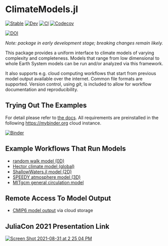 # ClimateModels.jl

[![Stable](https://img.shields.io/badge/docs-stable-blue.svg)](https://gaelforget.github.io/ClimateModels.jl/stable)
[![Dev](https://img.shields.io/badge/docs-dev-blue.svg)](https://gaelforget.github.io/ClimateModels.jl/dev)
[![CI](https://github.com/gaelforget/ClimateModels.jl/actions/workflows/ci.yml/badge.svg)](https://github.com/gaelforget/ClimateModels.jl/actions/workflows/ci.yml)
[![Codecov](https://codecov.io/gh/gaelforget/ClimateModels.jl/branch/master/graph/badge.svg)](https://codecov.io/gh/gaelforget/ClimateModels.jl)

[![DOI](https://zenodo.org/badge/260379066.svg)](https://zenodo.org/badge/latestdoi/260379066)

_Note: package in early development stage; breaking changes remain likely._

This package provides a uniform interface to climate models of varying complexity and completeness. Models that range from low dimensional to whole Earth System models can be run and/or analyzed via this framework. 

It also supports e.g. cloud computing workflows that start from previous model output available over the internet. Common file formats are supported. Version control, using _git_, is included to allow for workflow documentation and reproducibility.

## Trying Out The Examples

For detail please refer to [the docs](https://gaelforget.github.io/ClimateModels.jl/dev/). All requirements are preinstalled in the following <https://mybinder.org> cloud instance. 

[![Binder](https://mybinder.org/badge_logo.svg)](https://mybinder.org/v2/gh/gaelforget/ClimateModels.jl/HEAD?urlpath=lab)

## Example Workflows That Run Models

- [random walk model (0D)](https://gaelforget.github.io/ClimateModels.jl/dev/examples/RandomWalker.html)
- [Hector climate model (global)](https://gaelforget.github.io/ClimateModels.jl/dev/examples/Hector.html)
- [ShallowWaters.jl model (2D)](https://gaelforget.github.io/ClimateModels.jl/dev/examples/ShallowWaters.html/)
- [SPEEDY atmosphere model (3D)](https://gaelforget.github.io/ClimateModels.jl/dev/examples/Speedy.html)
- [MITgcm general circulation model](https://gaelforget.github.io/ClimateModels.jl/dev/examples/MITgcm.html)

## Remote Access To Model Output

- [CMIP6 model output](https://gaelforget.github.io/ClimateModels.jl/dev/examples/CMIP6.html) via cloud storage 

## JuliaCon 2021 Presentation Link

[![Screen Shot 2021-08-31 at 2 25 04 PM](https://user-images.githubusercontent.com/20276764/131556274-48f3df13-0608-4cd0-acf9-c3e29894a32c.png)](https://youtu.be/XR5hKCja0uw)
